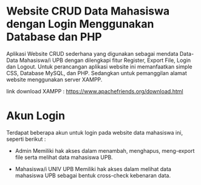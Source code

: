 # Website CRUD Data Mahasiswa dengan Login Menggunakan Database dan PHP

Aplikasi Website CRUD sederhana yang digunakan sebagai mendata Data-Data Mahasiswa/i UPB dengan dilengkapi fitur Register, Export File, Login dan Logout. Untuk perancangan aplikasi website ini memanfaatkan simple CSS, Database MySQL, dan PHP. Sedangkan untuk pemanggilan alamat website menggunakan server XAMPP.

link download XAMPP : https://www.apachefriends.org/download.html

# Akun Login
Terdapat beberapa akun untuk login pada website data mahasiswa ini, seperti berikut :

- Admin
  Memiliki hak akses dalam menambah, menghapus, meng-export file serta melihat data mahasiswa UPB.
  
- Mahasiswa/i UNIV UPB
  Memiliki hak akses dalam melihat data mahasiswa UPB sebagai bentuk cross-check kebenaran data.
